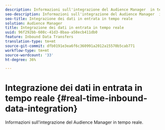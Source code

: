 ```yaml
---
description: Informazioni sull'integrazione del Audience Manager  in tempo reale.
seo-description: Informazioni sull'integrazione del Audience Manager  in tempo reale.
seo-title: Integrazione dei dati in entrata in tempo reale
solution: Audience Manager
title: Integrazione dei dati in entrata in tempo reale
uuid: 96f292bb-608c-41d3-8baa-a58ecb411db0
feature: Inbound Data Transfers
translation-type: tm+mt
source-git-commit: dfb0191e3ea6f6c360991a2012a15570b5cab771
workflow-type: tm+mt
source-wordcount: '33'
ht-degree: 36%

---
```



# Integrazione dei dati in entrata in tempo reale {#real-time-inbound-data-integration}

Informazioni sull&#39;integrazione del Audience Manager  in tempo reale.

<!-- c_rt_data_int.xml -->